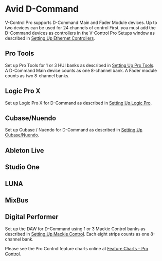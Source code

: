 # Avid D-Command

V-Control Pro supports D-Command Main and Fader Module devices. Up to two devices can be used for 24 channels of control First, you must add the D-Command devices as controllers in the V-Control Pro Setups window as described in [Setting Up Ethernet Controllers](./Setting-Up-Ethernet-Controllers.md).

## Pro Tools
Set up Pro Tools for 1 or 3 HUI banks as described in [Setting Up Pro Tools](./Setting-Up-Pro-Tools.md). A D-Command Main device counts as one 8-channel bank. A Fader module counts as two 8-channel banks.

## Logic Pro X
Set up Logic Pro X for D-Command as described in [Setting Up Logic Pro](./Setting-Up-Logic-Pro-X.md).

## Cubase/Nuendo
Set up Cubase / Nuendo for D-Command as described in [Setting Up Cubase/Nuendo](./Setting-Up-Cubase-Nuendo.md).

## Ableton Live
## Studio One
## LUNA
## MixBus
## Digital Performer
Set up the DAW for D-Command using 1 or 3 Mackie Control banks as described in [Setting Up Mackie Control](./Setting-Up-Mackie-Control-DAWs.md). Each eight strips counts as one 8-channel bank.

Please see the Pro Control feature charts online at [Feature Charts – Pro Control](https://neyrinck.com/help-category/v-control-pro-help/).


